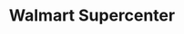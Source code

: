 ---
title: "Walmart Supercenter"
url: /el-paso/walmart-supercenter-gateway-boulevard-west-2/
shop: supermarket
---